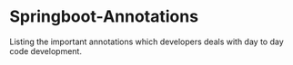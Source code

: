 # Springboot-Annotations
Listing the important annotations which developers deals with day to day code development.
